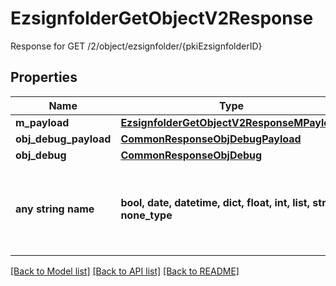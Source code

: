 # EzsignfolderGetObjectV2Response

Response for GET /2/object/ezsignfolder/{pkiEzsignfolderID}

## Properties
Name | Type | Description | Notes
------------ | ------------- | ------------- | -------------
**m_payload** | [**EzsignfolderGetObjectV2ResponseMPayload**](EzsignfolderGetObjectV2ResponseMPayload.md) |  | 
**obj_debug_payload** | [**CommonResponseObjDebugPayload**](CommonResponseObjDebugPayload.md) |  | [optional] 
**obj_debug** | [**CommonResponseObjDebug**](CommonResponseObjDebug.md) |  | [optional] 
**any string name** | **bool, date, datetime, dict, float, int, list, str, none_type** | any string name can be used but the value must be the correct type | [optional]

[[Back to Model list]](../README.md#documentation-for-models) [[Back to API list]](../README.md#documentation-for-api-endpoints) [[Back to README]](../README.md)


